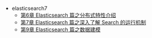 - elasticsearch7
  - [第6章 Elasticsearch 篇之分布式特性介绍](第6章_Elasticsearch篇之分布式特性介绍.md)
  - [第7章 Elasticsearch 篇之深入了解 Search 的运行机制](第7章_Elasticsearch篇之深入了解Search的运行机制.md)
  - [第9章 Elasticsearch 篇之数据建模](第9章_Elasticsearch篇之数据建模.md)
